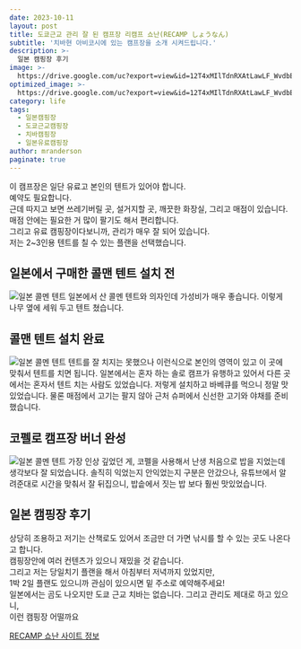 ```yaml
---
date: 2023-10-11
layout: post
title: 도쿄근교 관리 잘 된 캠프장 리캠프 쇼난(RECAMP しょうなん)
subtitle: '치바현 아비코시에 있는 캠프장을 소개 시켜드립니다.'
description: >-
  일본 캠핑장 후기
image: >-
  https://drive.google.com/uc?export=view&id=12T4xMIlTdnRXAtLawLF_WvdbElOYrHL7
optimized_image: >-
  https://drive.google.com/uc?export=view&id=12T4xMIlTdnRXAtLawLF_WvdbElOYrHL7
category: life
tags:
  - 일본캠핑장
  - 도쿄근교캠핑장
  - 치바캠핑장
  - 일본유료캠핑장
author: mranderson
paginate: true
---
```

이 캠프장은 일단 유료고 본인의 텐트가 있어야 합니다.  
예약도 필요합니다.  
근데 따지고 보면 쓰레기버릴 곳, 설거지할 곳, 깨끗한 화장실, 그리고 매점이 있습니다.  
매점 안에는 필요한 거 많이 팔기도 해서 편리합니다.  
그리고 유료 캠핑장이다보니까, 관리가 매우 잘 되어 있습니다.  
저는 2~3인용 텐트를 칠 수 있는 플랜을 선택했습니다.  

## 일본에서 구매한 콜맨 텐트 설치 전
<img src="https://drive.google.com/uc?export=view&id=1Fr9trC-rqgs23kLSTAUfb8cuIX_nEiee" alt="일본 콜멘 텐트">
일본에서 산 콜멘 텐트와 의자인데  
가성비가 매우 좋습니다.  
이렇게 나무 옆에 세워 두고 텐트 쳤습니다.  

## 콜맨 텐트 설치 완료
<img src="https://drive.google.com/uc?export=view&id=1X59yP88gNaHMbMY7RCIqbh1Ry6TZVn2v"  alt="일본 콜멘 텐트">
텐트를 잘 치지는 못했으나 이런식으로 본인의 영역이 있고 이 곳에 맞춰서 텐트를 치면 됩니다.  
일본에서는 혼자 하는 솔로 캠프가 유행하고 있어서 다른 곳에서는 혼자서 텐트 치는 사람도 있었습니다.  
저렇게 설치하고 바베큐를 먹으니 정말 맛있었습니다.  
물론 매점에서 고기는 팔지 않아 근처 슈퍼에서 신선한 고기와 야채를 준비했습니다.  

## 코펠로 캠프장 버너 완성
<img src="https://drive.google.com/uc?export=view&id=1KIHYTbbXUQxLbfFNhoDgD7RGAKrmiHLw" alt="일본 콜멘 텐트">
가장 인상 깊었던 게, 코펠을 사용해서 난생 처음으로 밥을 지었는데 생각보다 잘 되었습니다.  
솔직히 익었는지 안익었는지 구분은 안갔으나, 유튜브에서 알려준대로 시간을 맞춰서 잘 뒤집으니,  
밥솥에서 짓는 밥 보다 훨씬 맛있었습니다.  

## 일본 캠핑장 후기
상당히 조용하고 저기는 산책로도 있어서 조금만 더 가면 낚시를 할 수 있는 곳도 나온다고 합니다.  
캠핑장안에 여러 컨텐츠가 있으니 재밌을 것 같습니다.  
그리고 저는 당일치기 플랜을 해서 아침부터 저녁까지 있었지만,  
1박 2일 플랜도 있으니까 관심이 있으시면 밑 주소로 예약해주세요!  
일본에서는 곰도 나오지만 도쿄 근교 치바는 없습니다. 그리고 관리도 제대로 하고 있으니,  
이런 캠핑장 어떨까요

[RECAMP 쇼난 사이트 정보](https://www.recamp.co.jp/)
